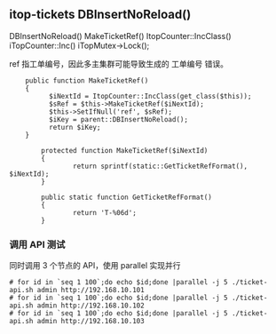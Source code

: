 ## itop-tickets DBInsertNoReload()

DBInsertNoReload()
MakeTicketRef()
ItopCounter::IncClass()
iTopCounter::Inc()
iTopMutex->Lock();

ref 指工单编号，因此多主集群可能导致生成的 工单编号 错误。

```
    public function MakeTicketRef()
    {
          $iNextId = ItopCounter::IncClass(get_class($this));
          $sRef = $this->MakeTicketRef($iNextId);
          $this->SetIfNull('ref', $sRef);
          $iKey = parent::DBInsertNoReload();
          return $iKey;
    }

        protected function MakeTicketRef($iNextId)
        {
                return sprintf(static::GetTicketRefFormat(), $iNextId);
        }

        public static function GetTicketRefFormat()
        {
                return 'T-%06d';
        }
```

### 调用 API 测试
同时调用 3 个节点的 API，使用 parallel 实现并行

```
# for id in `seq 1 100`;do echo $id;done |parallel -j 5 ./ticket-api.sh admin http://192.168.10.101
# for id in `seq 1 100`;do echo $id;done |parallel -j 5 ./ticket-api.sh admin http://192.168.10.102
# for id in `seq 1 100`;do echo $id;done |parallel -j 5 ./ticket-api.sh admin http://192.168.10.103
```